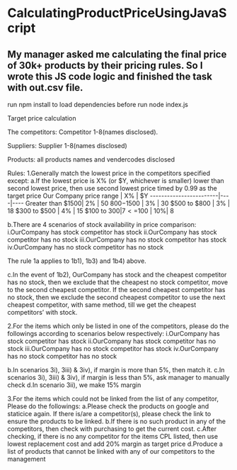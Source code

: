 # CalculatingProductPriceUsingJavaScript

## My manager asked me calculating the final price of 30k+ products by their pricing rules. So I wrote this JS code logic and finished the task with out.csv file.

run npm install to load dependencies before run node index.js

Target price calculation

The competitors: Competitor 1-8(names disclosed).

Suppliers: Supplier 1-8(names disclosed)

Products: all products names and vendercodes disclosed

Rules:
1.Generally match the lowest price in the competitors specified except:
a.If the lowest price is X% (or $Y, whichever is smaller) lower than second lowest price, then use second lowest price timed by 0.99 as the target price
Our Company price range | X% | $Y
------------------------|----|----
Greater than $1500| 2% | 50
$800-$1500 | 3% | 30
$500 to $800 | 3% | 18
$300 to $500 | 4% | 15
$100 to $300 | 7% | 10
<=$100 | 10%| 8

b.There are 4 scenarios of stock availability in price comparison:
i.OurCompany has stock competitor has stock
ii.OurCompany has stock competitor has no stock
iii.OurCompany has no stock competitor has stock
iv.OurCompany has no stock competitor has no stock

The rule 1a applies to 1b1), 1b3) and 1b4) above.

c.In the event of 1b2), OurCompany has stock and the cheapest competitor has no stock, then we exclude that the cheapest no stock competitor, move to the second cheapest competitor.
If the second cheapest competitor has no stock, then we exclude the second cheapest competitor to use the next cheapest competitor, with same method, till we get the cheapest competitors’ with stock.

2.For the items which only be listed in one of the competitors, please do the followings according to scenarios below respectively:
i.OurCompany has stock competitor has stock
ii.OurCompany has stock competitor has no stock
iii.OurCompany has no stock competitor has stock
iv.OurCompany has no stock competitor has no stock

b.In scenarios 3i), 3iii) & 3iv), if margin is more than 5%, then match it.
c.In scenarios 3i), 3iii) & 3iv), if margin is less than 5%, ask manager to manually check
d.In scenario 3ii), we make 15% margin

3.For the items which could not be linked from the list of any competitor, Please do the followings:
a.Please check the products on google and staticice again. If there is/are a competitor(s), please check the link to ensure the products to be linked.
b.If there is no such product in any of the competitors, then check with purchasing to get the current cost.
c.After checking, if there is no any competitor for the items CPL listed, then use lowest replacement cost and add 20% margin as target price
d.Produce a list of products that cannot be linked with any of our competitors to the management
